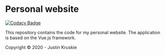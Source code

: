 # Personal website

[![Codacy Badge](https://api.codacy.com/project/badge/Grade/a0fbe1397dd6495e82b94443b77d6e61)](https://www.codacy.com/manual/jkruskie/jkruskie.github.io?utm_source=github.com&amp;utm_medium=referral&amp;utm_content=jkruskie/jkruskie.github.io&amp;utm_campaign=Badge_Grade)

This repository contains the code for my personal website. The application is based on the Vue.js framework.

Copyright &copy; 2020 - Justin Kruskie

